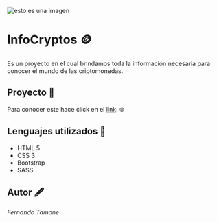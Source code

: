 ![esto es una imagen](https://github.com/FerTamone/proyecto-infocriptos-coderhouse/blob/grid+flexbox+mediaquery/iconos/shiba-icon.png?raw=true) 

# InfoCryptos 🪙

Es un proyecto en el cual brindamos toda la información necesaria para conocer el mundo de las criptomonedas.

## Proyecto 📁

Para conocer este hace click en el  [link](https://infocryptos2022.000webhostapp.com/index.html). :globe_with_meridians:



## Lenguajes utilizados 🧰

* HTML 5
* CSS 3
* Bootstrap
* SASS



## Autor 🖋️
*Fernando Tamone*

